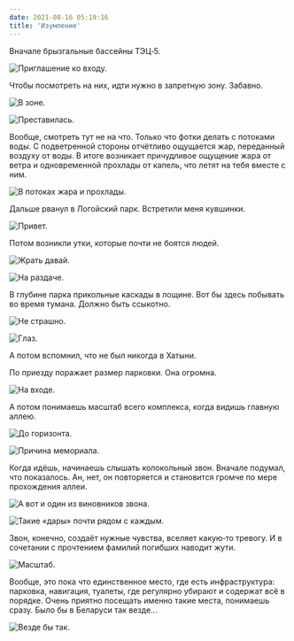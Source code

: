 ```yaml
---
date: 2021-08-16 05:19:16
title: 'Изумление'
---
```


Вначале брызгальные бассейны ТЭЦ‐5.

![Приглашение ко входу.](IMG_0828.JPG)

Чтобы посмотреть на них, идти нужно в запретную зону. Забавно.

![В зоне.](IMG_0800.JPG)

![Преставилась.](IMG_0817.JPG)

Вообще, смотреть тут не на что. Только что фотки делать с потоками воды. С подветренной стороны
отчётливо ощущается жар, переданный воздуху от воды. В итоге возникает причудливое ощущение жара от
ветра и одновременной прохлады от капель, что летят на тебя вместе с ним.

![В потоках жара и прохлады.](IMG_0825.JPG)

Дальше рванул в Логойский парк. Встретили меня кувшинки.

![Привет.](IMG_0831.JPG)

Потом возникли утки, которые почти не боятся людей.

![Жрать давай.](IMG_0837.JPG)

![На раздаче.](IMG_0848.JPG)

В глубине парка прикольные каскады в лощине. Вот бы здесь побывать во время тумана. Должно быть
ссыкотно.

![Не страшно.](IMG_0856.JPG)

![Глаз.](IMG_0872.JPG)

А потом вспомнил, что не был никогда в Хатыни.

По приезду поражает размер парковки. Она огромна.

![На входе.](IMG_0888.JPG)

А потом понимаешь масштаб всего комплекса, когда видишь главную аллею.

![До горизонта.](IMG_0889.JPG)

![Причина мемориала.](IMG_0902.JPG)

Когда идёшь, начинаешь слышать колокольный звон. Вначале подумал, что показалось. Ан, нет, он
повторяется и становится громче по мере прохождения аллеи.

![А вот и один из виновников звона.](IMG_0920.JPG)

![Такие «дары» почти рядом с каждым.](IMG_0921.JPG)

Звон, конечно, создаёт нужные чувства, вселяет какую‐то тревогу. И в сочетании с прочтением фамилий
погибших наводит жути.

![Масштаб.](IMG_0919.JPG)

Вообще, это пока что единственное место, где есть инфраструктура: парковка, навигация, туалеты, где
регулярно убирают и содержат всё в порядке. Очень приятно посещать именно такие места, понимаешь
сразу. Было бы в Беларуси так везде...

![Везде бы так.](IMG_0925.JPG)
